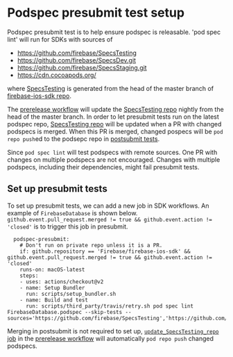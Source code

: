 # Podspec presubmit test setup

Podspec presubmit test is to help ensure podspec is releasable. 'pod spec lint' will run for SDKs with sources of

- https://github.com/firebase/SpecsTesting
- https://github.com/firebase/SpecsDev.git
- https://github.com/firebase/SpecsStaging.git
- https://cdn.cocoapods.org/

where [SpecsTesting](https://github.com/firebase/SpecsTesting) is generated from the head of the master branch of [firebase-ios-sdk repo](https://github.com/firebase/firebase-ios-sdk).

The [prerelease workflow](https://github.com/firebase/firebase-ios-sdk/blob/master/.github/workflows/prerelease.yml#L11-L46) will update the [SpecsTesting repo](https://github.com/firebase/SpecsTesting) nightly from the head of the master branch.
In order to let presubmit tests run on the latest podspec repo, [SpecsTesting repo](https://github.com/firebase/SpecsTesting) will be updated when a PR with changed podspecs is merged.
When this PR is merged, changed pospecs will be `pod repo push`ed to the podsepc repo in [postsubmit tests](https://github.com/firebase/firebase-ios-sdk/blob/master/.github/workflows/prerelease.yml#L48-L94).

Since `pod spec lint` will test podspecs with remote sources. One PR with changes on multiple podspecs are not encouraged. Changes with multiple podspecs, including their dependencies, might fail presubmit tests.

## Set up presubmit tests

To set up presubmit tests, we can add a new job in SDK workflows. An example of `FirebaseDatabase` is shown below.
`github.event.pull_request.merged != true && github.event.action != 'closed'` is to trigger this job in presubmit.
```
  podspec-presubmit:
    # Don't run on private repo unless it is a PR.
    if: github.repository == 'Firebase/firebase-ios-sdk' && github.event.pull_request.merged != true && github.event.action != 'closed'
    runs-on: macOS-latest
    steps:
    - uses: actions/checkout@v2
    - name: Setup Bundler
      run: scripts/setup_bundler.sh
    - name: Build and test
      run: scripts/third_party/travis/retry.sh pod spec lint FirebaseDatabase.podspec --skip-tests --sources='https://github.com/firebase/SpecsTesting','https://github.com/firebase/SpecsDev.git','https://github.com/firebase/SpecsStaging.git','https://cdn.cocoapods.org/'

```

Merging in postsubmit is not required to set up, [`update_SpecsTesting_repo` job](https://github.com/firebase/firebase-ios-sdk/blob/master/.github/workflows/prerelease.yml#L48) in the [prerelease workflow](https://github.com/firebase/firebase-ios-sdk/blob/master/.github/workflows/prerelease.yml) will automatically `pod repo push` changed podspecs.
